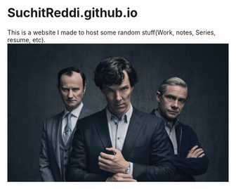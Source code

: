# SuchitReddi.github.io
This is a website I made to host some random stuff(Work, notes, Series, resume, etc).
![Cover image](Misc/readme_cover.jpeg)
